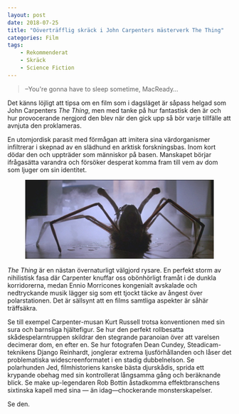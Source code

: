```yaml
---
layout: post
date: 2018-07-25
title: "Oöverträfflig skräck i John Carpenters mästerverk The Thing"
categories: Film
tags: 
    - Rekommenderat
    - Skräck
    - Science Fiction
---
```


> –You're gonna have to sleep sometime, MacReady…

Det känns löjligt att tipsa om en film som i dagsläget är såpass helgad som John Carpenters *The Thing*, men med tanke på hur fantastisk den är och hur provocerande nergjord den blev när den gick upp så bör varje tillfälle att avnjuta den proklameras.

En utomjordisk parasit med förmågan att imitera sina värdorganismer infiltrerar i skepnad av en slädhund en arktisk forskningsbas. Inom kort dödar den och uppträder som människor på basen. Manskapet börjar ifrågasätta varandra och försöker desperat komma fram till vem av dom som ljuger om sin identitet.

<figure data-aos="fade-up">
<img src="/assets/the-thing.jpg">
</figure>

*The Thing* är en nästan övernaturligt välgjord rysare. En perfekt storm av nihilistisk fasa där Carpenter knuffar oss obönhörligt framåt i de dunkla korridorerna, medan Ennio Morricones kongenialt avskalade och nedtryckande musik lägger sig som ett tjockt täcke av ångest över polarstationen. Det är sällsynt att en films samtliga aspekter är såhär träffsäkra.

Se till exempel Carpenter-musan Kurt Russell trotsa konventionen med sin sura och barnsliga hjältefigur. Se hur den perfekt rollbesatta skådespelarntruppen skildrar den stegrande paranoian över att varelsen decimerar dom, en efter en. Se hur fotografen Dean Cundey, Steadicam-teknikens Django Reinhardt,  jonglerar extrema ljusförhållanden och låser det problematiska widescreenformatet i en stadig dubbelnelson. Se polarhunden Jed, filmhistoriens kanske bästa djurskådis, sprida ett krypande obehag med sin kontrollerat långsamma gång och beräknande blick. Se make up-legendaren Rob Bottin åstadkomma effektbranschens sixtinska kapell med sina — än idag—chockerande monsterskapelser. 

Se den.
